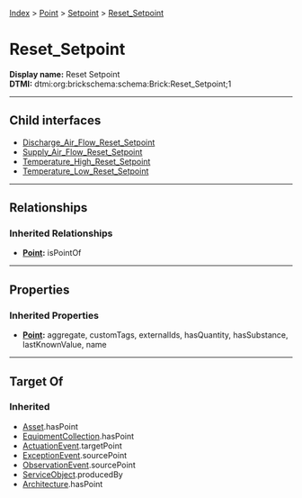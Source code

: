 [Index](../../../Index.md) > [Point](../../Point.md) > [Setpoint](../Setpoint.md) > [Reset_Setpoint](#)
# Reset_Setpoint

**Display name:** Reset Setpoint<br />
**DTMI:** dtmi:org:brickschema:schema:Brick:Reset_Setpoint;1

---

## Child interfaces
* [Discharge_Air_Flow_Reset_Setpoint](Discharge_Air_Flow_Reset_Setpoint/Discharge_Air_Flow_Reset_Setpoint.md)
* [Supply_Air_Flow_Reset_Setpoint](Supply_Air_Flow_Reset_Setpoint/Supply_Air_Flow_Reset_Setpoint.md)
* [Temperature_High_Reset_Setpoint](Temperature_High_Reset_Setpoint/Temperature_High_Reset_Setpoint.md)
* [Temperature_Low_Reset_Setpoint](Temperature_Low_Reset_Setpoint/Temperature_Low_Reset_Setpoint.md)

---

## Relationships

### Inherited Relationships
* **[Point](../../Point.md):** isPointOf

---

## Properties

### Inherited Properties
* **[Point](../../Point.md):** aggregate, customTags, externalIds, hasQuantity, hasSubstance, lastKnownValue, name

---

## Target Of
### Inherited
* [Asset](../../../Asset/Asset.md).hasPoint
* [EquipmentCollection](../../../Collection/AssetCollection/EquipmentCollection/EquipmentCollection.md).hasPoint
* [ActuationEvent](../../../Event/PointEvent/ActuationEvent.md).targetPoint
* [ExceptionEvent](../../../Event/PointEvent/ExceptionEvent.md).sourcePoint
* [ObservationEvent](../../../Event/PointEvent/ObservationEvent.md).sourcePoint
* [ServiceObject](../../../Information/ServiceObject/ServiceObject.md).producedBy
* [Architecture](../../../Space/Architecture/Architecture.md).hasPoint
